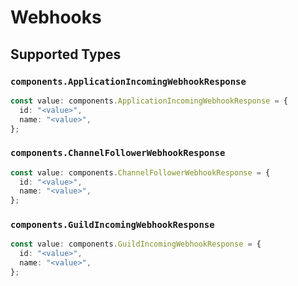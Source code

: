 # Webhooks


## Supported Types

### `components.ApplicationIncomingWebhookResponse`

```typescript
const value: components.ApplicationIncomingWebhookResponse = {
  id: "<value>",
  name: "<value>",
};
```

### `components.ChannelFollowerWebhookResponse`

```typescript
const value: components.ChannelFollowerWebhookResponse = {
  id: "<value>",
  name: "<value>",
};
```

### `components.GuildIncomingWebhookResponse`

```typescript
const value: components.GuildIncomingWebhookResponse = {
  id: "<value>",
  name: "<value>",
};
```

